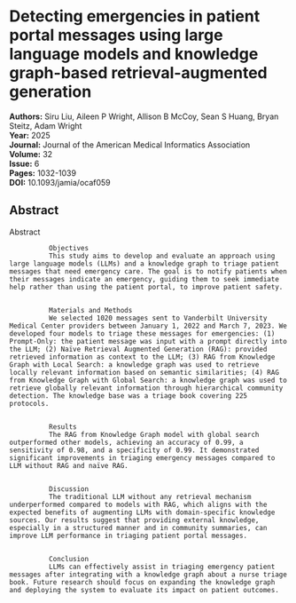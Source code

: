 # Detecting emergencies in patient portal messages using large language models and knowledge graph-based retrieval-augmented generation

**Authors:** Siru Liu, Aileen P Wright, Allison B McCoy, Sean S Huang, Bryan Steitz, Adam Wright  
**Year:** 2025  
**Journal:** Journal of the American Medical Informatics Association  
**Volume:** 32  
**Issue:** 6  
**Pages:** 1032-1039  
**DOI:** 10.1093/jamia/ocaf059  

## Abstract
Abstract
            
              Objectives
              This study aims to develop and evaluate an approach using large language models (LLMs) and a knowledge graph to triage patient messages that need emergency care. The goal is to notify patients when their messages indicate an emergency, guiding them to seek immediate help rather than using the patient portal, to improve patient safety.
            
            
              Materials and Methods
              We selected 1020 messages sent to Vanderbilt University Medical Center providers between January 1, 2022 and March 7, 2023. We developed four models to triage these messages for emergencies: (1) Prompt-Only: the patient message was input with a prompt directly into the LLM; (2) Naïve Retrieval Augmented Generation (RAG): provided retrieved information as context to the LLM; (3) RAG from Knowledge Graph with Local Search: a knowledge graph was used to retrieve locally relevant information based on semantic similarities; (4) RAG from Knowledge Graph with Global Search: a knowledge graph was used to retrieve globally relevant information through hierarchical community detection. The knowledge base was a triage book covering 225 protocols.
            
            
              Results
              The RAG from Knowledge Graph model with global search outperformed other models, achieving an accuracy of 0.99, a sensitivity of 0.98, and a specificity of 0.99. It demonstrated significant improvements in triaging emergency messages compared to LLM without RAG and naïve RAG.
            
            
              Discussion
              The traditional LLM without any retrieval mechanism underperformed compared to models with RAG, which aligns with the expected benefits of augmenting LLMs with domain-specific knowledge sources. Our results suggest that providing external knowledge, especially in a structured manner and in community summaries, can improve LLM performance in triaging patient portal messages.
            
            
              Conclusion
              LLMs can effectively assist in triaging emergency patient messages after integrating with a knowledge graph about a nurse triage book. Future research should focus on expanding the knowledge graph and deploying the system to evaluate its impact on patient outcomes.

